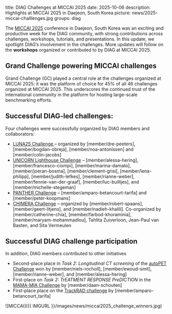 title: DIAG Challenges at MICCAI 2025
date: 2025-10-06
description: Highlights at MICCAI 2025 in Daejeon, South Korea
picture: news/2025-miccai-challlenges.jpg
groups: diag


The [MICCAI 2025](https://conferences.miccai.org/2025/en/) conference in Daejeon, South Korea was an exciting and productive week for the DIAG community, with strong contributions across challenges, workshops, tutorials, and presentations. In this update, we spotlight DIAG’s involvement in the challenges. More updates will follow on the **workshops** organized or contributed to by DIAG at MICCAI 2025.

## Grand Challenge powering MICCAI challenges
Grand Challenge (GC) played a central role at the challenges organized at MICCAI 2025: it was the platform of choice for 45% of all 46 challenges organized at MICCAI 2025. This underscores the continued trust of the international community in the platform for hosting large-scale benchmarking efforts.


## Successful DIAG-led challenges:
Four challenges were successfully organized by DIAG members and collaborators:

- [LUNA25 Challenge ](https://luna25.grand-challenge.org/) – organized by [member/dre-peeters], [member/bogdan-obreja], [member/noa-antonissen] and [member/colin-jacobs]
- [UNICORN Lighthouse Challenge](https://unicorn.grand-challenge.org/) – [member/alessa-hering], [member/francesco-ciompi], [member/marina-damato], [member/joeran-bosma], [member/clement-grisi], [member/lena-philipp], [member/judith-lefkes], [member/rianne-weber], [member/fennie-van-der-graaf], [member/luc-builtjes], and [member/michelle-stegeman]
- [PANTHER Challenge](https://panther.grand-challenge.org/) – [member/amparo-betancourt-tarifa] and [member/peter-koopmans]
- [CHIMERA Challenge](https://chimera.grand-challenge.org/) – organized by [member/robert-spaans], [member/geert-litjens], and [member/nadieh-khalili]. Co-organized by [member/catherine-chia], [member/farbod-khoraminia], [member/maryam-mohammadlou], Tahlita Zuiverloon, Jean-Paul van Basten, and Sita Vermeulen

## Successful DIAG challenge participation
In addition, DIAG members contributed to other initiatives

- Second-place place in _Task 2: Longitudinal CT screening_ of the [autoPET Challenge](https://autopet-iv.grand-challenge.org/timeline/) won by [member/niels-rocholl], [member/ewoud-smit], [member/rianne-weber], and [member/alessa-hering]
- First-place on _Task 2: TrEATMENT RESPONSE PreDICTION_ in the [MAMA-MIA Challenge](https://www.ub.edu/mama-mia/challenge/) by [member/daan-schouten] 
- First-place place on the [TrackRAD challenge](https://trackrad2025.grand-challenge.org/) by [member/amparo-betancourt_tarifa]


![MICCAI]({{ IMGURL }}/images/news/miccai2025_challenge_winners.jpg)